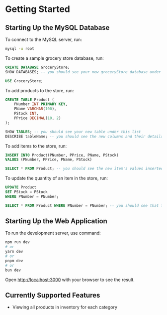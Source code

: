 # Getting Started

## Starting Up the MySQL Database

To connect to the MySQL server, run:

```bash
mysql -u root
```

To create a sample grocery store database, run:

~~~~sql
CREATE DATABASE GroceryStore;
SHOW DATABASES; -- you should see your new groceryStore database under this list

USE GroceryStore;
~~~~

To add products to the store, run:

~~~~sql
CREATE TABLE Product (
    PNumber INT PRIMARY KEY,
    PName VARCHAR(100),
    PStock INT,
    PPrice DECIMAL(10, 2)
);

SHOW TABLES; -- you should see your new table under this list
DESCRIBE tableName; -- you should see the new columns and their details
~~~~

To add items to the store, run:

~~~~sql
INSERT INTO Product(PNumber, PPrice, PName, PStock)
VALUES (PNumber, PPrice, PName, PStock)

SELECT * FROM Product; -- you should see the new item's values inserted into the product table
~~~~

To update the quantity of an item in the store, run:

~~~~sql
UPDATE Product
SET PStock = PStock
WHERE PNumber = PNumber;

SELECT * FROM Product WHERE PNumber = PNumber; -- you should see that the item's quantity has been updated to PStock
~~~~

## Starting Up the Web Application

To run the development server, use command:

```bash
npm run dev
# or
yarn dev
# or
pnpm dev
# or
bun dev
```

Open [http://localhost:3000](http://localhost:3000) with your browser to see the result.

## Currently Supported Features
- Viewing all products in inventory for each category
